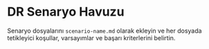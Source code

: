 # DR Senaryo Havuzu

Senaryo dosyalarını `scenario-name.md` olarak ekleyin ve her dosyada tetikleyici koşullar, varsayımlar ve başarı kriterlerini belirtin.

